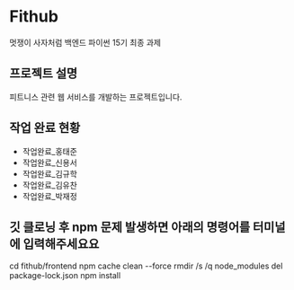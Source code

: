 # Fithub
멋쟁이 사자처럼 백엔드 파이썬 15기 최종 과제

## 프로젝트 설명
피트니스 관련 웹 서비스를 개발하는 프로젝트입니다.

## 작업 완료 현황
- 작업완료_홍태준
- 작업완료_신용서
- 작업완료_김규학
- 작업완료_김유찬
- 작업완료_박재정

## 깃 클로닝 후 npm 문제 발생하면 아래의 명령어를 터미널에 입력해주세요요
cd fithub/frontend
     npm cache clean --force
     rmdir /s /q node_modules
     del package-lock.json
     npm install